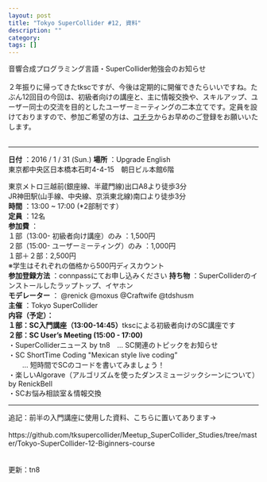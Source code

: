 ```yaml
---
layout: post
title: "Tokyo SuperCollider #12, 資料"
description: ""
category: 
tags: []
---
```

 

音響合成プログラミング言語・SuperCollider勉強会のお知らせ<br /><br />
２年振りに帰ってきたtkscですが、今後は定期的に開催できたらいいですね。たぶん12回目の今回は、初級者向けの講座と、主に情報交換や、スキルアップ、ユーザー同士の交流を目的としたユーザーミーティングの二本立てです。定員を設けておりますので、参加ご希望の方は、<a href="http://tksc.connpass.com/event/24250/">コチラ</a>からお早めのご登録をお願いいたします。<br /><br />
<hr />

<b>日付</b> ：2016 / 1 / 31 (Sun.) <b>場所</b> ：Upgrade English<br />
東京都中央区日本橋本石町4-4-15　朝日ビル本館6階<br />

東京メトロ三越前(銀座線、半蔵門線)出口A8より徒歩3分<br />
JR神田駅(山手線、中央線、京浜東北線)南口より徒歩3分<br />
<b>時間</b> ：13:00 ~ 17:00 (*2部制です）<br />
<b>定員</b> ：12名
<br />
<b>参加費</b> ：<br />
１部（13:00- 初級者向け講座）のみ ：1,500円<br />
２部（15:00- ユーザーミーティング）のみ ：1,000円<br />
１部＋２部：2,500円<br />
※学生はそれぞれの価格から500円ディスカウント<br />
<b>参加登録方法</b> ：connpassにてお申し込みください 
<b>持ち物</b> ：SuperColliderのインストールしたラップトップ、イヤホン<br />
<b>モデレーター</b> ： @renick @moxus @Craftwife @tdshusm<br />
<b>主催</b> ：Tokyo SuperCollider<br />
<b>内容（予定）：</b><br />
<b>１部：SC入門講座（13:00-14:45）</b>tkscによる初級者向けのSC講座です<br />
<b>２部：SC User’s Meeting (15:00 - 17:00)</b><br />
・SuperColliderニュース by tn8　… SC関連のトピックをお知らせ<br />
・SC ShortTime Coding "Mexican style live coding”　<br />
　　… 短時間でSCのコードを書いてみましょう！<br />
・楽しいAlgorave（アルゴリズムを使ったダンスミュージックシーンについて）by RenickBell<br />
・SCお悩み相談室＆情報交換<br />
<hr />追記：前半の入門講座に使用した資料、こちらに置いてあります-&gt;<br /><br />
https://github.com/tksupercollider/Meetup_SuperCollider_Studies/tree/master/Tokyo-SuperCollider-12-Biginners-course<br /><br /><br />
<b></b>更新：tn8
